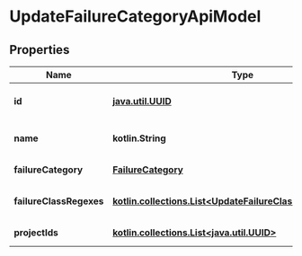 
# UpdateFailureCategoryApiModel

## Properties
| Name | Type | Description | Notes |
| ------------ | ------------- | ------------- | ------------- |
| **id** | [**java.util.UUID**](java.util.UUID.md) | Failure category identifier |  |
| **name** | **kotlin.String** | Failure category name |  |
| **failureCategory** | [**FailureCategory**](FailureCategory.md) | Category type |  |
| **failureClassRegexes** | [**kotlin.collections.List&lt;UpdateFailureClassRegexApiModel&gt;**](UpdateFailureClassRegexApiModel.md) | Failure category regexes |  [optional] |
| **projectIds** | [**kotlin.collections.List&lt;java.util.UUID&gt;**](java.util.UUID.md) | Projects identifiers |  [optional] |



